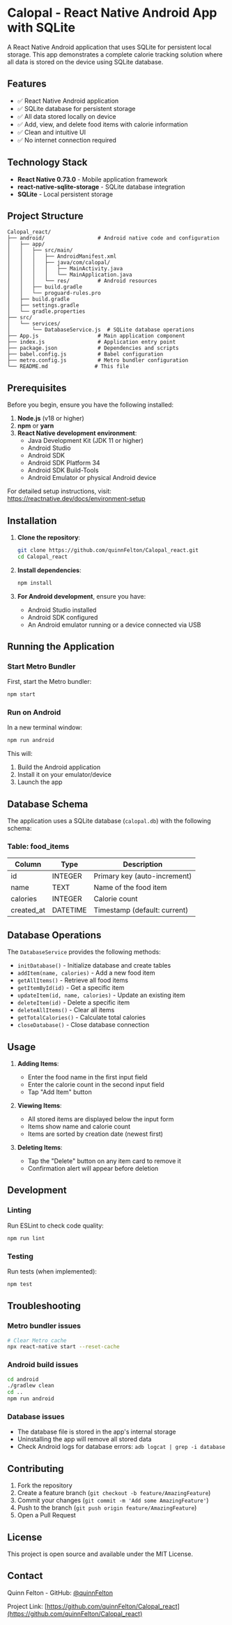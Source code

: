 # Calopal - React Native Android App with SQLite

A React Native Android application that uses SQLite for persistent local storage. This app demonstrates a complete calorie tracking solution where all data is stored on the device using SQLite database.

## Features

- ✅ React Native Android application
- ✅ SQLite database for persistent storage
- ✅ All data stored locally on device
- ✅ Add, view, and delete food items with calorie information
- ✅ Clean and intuitive UI
- ✅ No internet connection required

## Technology Stack

- **React Native 0.73.0** - Mobile application framework
- **react-native-sqlite-storage** - SQLite database integration
- **SQLite** - Local persistent storage

## Project Structure

```
Calopal_react/
├── android/                 # Android native code and configuration
│   ├── app/
│   │   ├── src/main/
│   │   │   ├── AndroidManifest.xml
│   │   │   ├── java/com/calopal/
│   │   │   │   ├── MainActivity.java
│   │   │   │   └── MainApplication.java
│   │   │   └── res/         # Android resources
│   │   ├── build.gradle
│   │   └── proguard-rules.pro
│   ├── build.gradle
│   ├── settings.gradle
│   └── gradle.properties
├── src/
│   └── services/
│       └── DatabaseService.js  # SQLite database operations
├── App.js                   # Main application component
├── index.js                 # Application entry point
├── package.json             # Dependencies and scripts
├── babel.config.js          # Babel configuration
├── metro.config.js          # Metro bundler configuration
└── README.md               # This file
```

## Prerequisites

Before you begin, ensure you have the following installed:

1. **Node.js** (v18 or higher)
2. **npm** or **yarn**
3. **React Native development environment**:
   - Java Development Kit (JDK 11 or higher)
   - Android Studio
   - Android SDK
   - Android SDK Platform 34
   - Android SDK Build-Tools
   - Android Emulator or physical Android device

For detailed setup instructions, visit:
https://reactnative.dev/docs/environment-setup

## Installation

1. **Clone the repository**:
   ```bash
   git clone https://github.com/quinnFelton/Calopal_react.git
   cd Calopal_react
   ```

2. **Install dependencies**:
   ```bash
   npm install
   ```

3. **For Android development**, ensure you have:
   - Android Studio installed
   - Android SDK configured
   - An Android emulator running or a device connected via USB

## Running the Application

### Start Metro Bundler

First, start the Metro bundler:

```bash
npm start
```

### Run on Android

In a new terminal window:

```bash
npm run android
```

This will:
1. Build the Android application
2. Install it on your emulator/device
3. Launch the app

## Database Schema

The application uses a SQLite database (`calopal.db`) with the following schema:

### Table: food_items

| Column      | Type    | Description                    |
|-------------|---------|--------------------------------|
| id          | INTEGER | Primary key (auto-increment)   |
| name        | TEXT    | Name of the food item          |
| calories    | INTEGER | Calorie count                  |
| created_at  | DATETIME| Timestamp (default: current)   |

## Database Operations

The `DatabaseService` provides the following methods:

- `initDatabase()` - Initialize database and create tables
- `addItem(name, calories)` - Add a new food item
- `getAllItems()` - Retrieve all food items
- `getItemById(id)` - Get a specific item
- `updateItem(id, name, calories)` - Update an existing item
- `deleteItem(id)` - Delete a specific item
- `deleteAllItems()` - Clear all items
- `getTotalCalories()` - Calculate total calories
- `closeDatabase()` - Close database connection

## Usage

1. **Adding Items**: 
   - Enter the food name in the first input field
   - Enter the calorie count in the second input field
   - Tap "Add Item" button

2. **Viewing Items**:
   - All stored items are displayed below the input form
   - Items show name and calorie count
   - Items are sorted by creation date (newest first)

3. **Deleting Items**:
   - Tap the "Delete" button on any item card to remove it
   - Confirmation alert will appear before deletion

## Development

### Linting

Run ESLint to check code quality:

```bash
npm run lint
```

### Testing

Run tests (when implemented):

```bash
npm test
```

## Troubleshooting

### Metro bundler issues
```bash
# Clear Metro cache
npx react-native start --reset-cache
```

### Android build issues
```bash
cd android
./gradlew clean
cd ..
npm run android
```

### Database issues
- The database file is stored in the app's internal storage
- Uninstalling the app will remove all stored data
- Check Android logs for database errors: `adb logcat | grep -i database`

## Contributing

1. Fork the repository
2. Create a feature branch (`git checkout -b feature/AmazingFeature`)
3. Commit your changes (`git commit -m 'Add some AmazingFeature'`)
4. Push to the branch (`git push origin feature/AmazingFeature`)
5. Open a Pull Request

## License

This project is open source and available under the MIT License.

## Contact

Quinn Felton - GitHub: [@quinnFelton](https://github.com/quinnFelton)

Project Link: [https://github.com/quinnFelton/Calopal_react](https://github.com/quinnFelton/Calopal_react)
